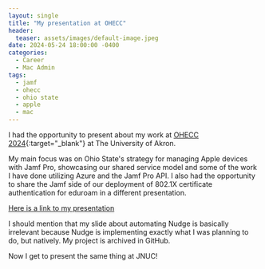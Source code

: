 ```yaml
---
layout: single
title: "My presentation at OHECC"
header:
  teaser: assets/images/default-image.jpeg
date: 2024-05-24 18:00:00 -0400
categories:
  - Career
  - Mac Admin
tags:
  - jamf
  - ohecc
  - ohio state
  - apple
  - mac
---
```


I had the opportunity to present about my work at [OHECC 2024](https://www.uakron.edu/ohecc/conference-schedule#navday3){:target="\_blank"} at The University of Akron.

My main focus was on Ohio State's strategy for managing Apple devices with Jamf Pro, showcasing our shared service model and some of the work I have done utilizing Azure and the Jamf Pro API. I also had the opportunity to share the Jamf side of our deployment of 802.1X certificate authentication for eduroam in a different presentation.

[Here is a link to my presentation](/assets/files/OSUSharedJamf_OHECC.pdf)

I should mention that my slide about automating Nudge is basically irrelevant because Nudge is implementing exactly what I was planning to do, but natively. My project is archived in GitHub.

Now I get to present the same thing at JNUC!
